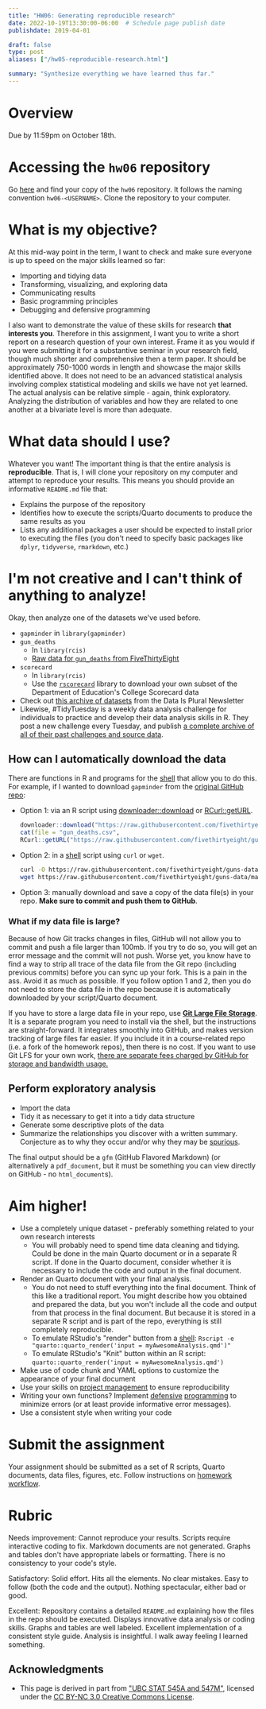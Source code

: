 ```yaml
---
title: "HW06: Generating reproducible research"
date: 2022-10-19T13:30:00-06:00  # Schedule page publish date
publishdate: 2019-04-01

draft: false
type: post
aliases: ["/hw05-reproducible-research.html"]

summary: "Synthesize everything we have learned thus far."
---
```




# Overview

Due by 11:59pm on October 18th.

# Accessing the `hw06` repository

Go [here](https://github.coecis.cornell.edu/cis-fa22) and find your copy of the `hw06` repository. It follows the naming convention `hw06-<USERNAME>`. Clone the repository to your computer.

# What is my objective?

At this mid-way point in the term, I want to check and make sure everyone is up to speed on the major skills learned so far:

* Importing and tidying data
* Transforming, visualizing, and exploring data
* Communicating results
* Basic programming principles
* Debugging and defensive programming

I also want to demonstrate the value of these skills for research **that interests you**. Therefore in this assignment, I want you to write a short report on a research question of your own interest. Frame it as you would if you were submitting it for a substantive seminar in your research field, though much shorter and comprehensive then a term paper. It should be approximately 750-1000 words in length and showcase the major skills identified above. It does not need to be an advanced statistical analysis involving complex statistical modeling and skills we have not yet learned. The actual analysis can be relative simple - again, think exploratory. Analyzing the distribution of variables and how they are related to one another at a bivariate level is more than adequate.

# What data should I use?

Whatever you want! The important thing is that the entire analysis is **reproducible**. That is, I will clone your repository on my computer and attempt to reproduce your results. This means you should provide an informative `README.md` file that:

* Explains the purpose of the repository
* Identifies how to execute the scripts/Quarto documents to produce the same results as you
* Lists any additional packages a user should be expected to install prior to executing the files (you don't need to specify basic packages like `dplyr`, `tidyverse`, `rmarkdown`, etc.)

# I'm not creative and I can't think of anything to analyze!

Okay, then analyze one of the datasets we've used before.

* `gapminder` in `library(gapminder)`
* `gun_deaths`
    * In `library(rcis)`
    * [Raw data for `gun_deaths` from FiveThirtyEight](https://github.com/fivethirtyeight/guns-data)
* `scorecard`
    * In `library(rcis)`
    * Use the [`rscorecard`](https://github.com/btskinner/rscorecard) library to download your own subset of the Department of Education's College Scorecard data
* Check out [this archive of datasets](https://docs.google.com/spreadsheets/d/1wZhPLMCHKJvwOkP4juclhjFgqIY8fQFMemwKL2c64vk/edit#gid=0) from the Data Is Plural Newsletter
* Likewise, #TidyTuesday is a weekly data analysis challenge for individuals to practice and develop their data analysis skills in R. They post a new challenge every Tuesday, and publish [a complete archive of all of their past challenges and source data](https://github.com/rfordatascience/tidytuesday).

## How can I automatically download the data

There are functions in R and programs for the [shell](/setup/shell/) that allow you to do this. For example, if I wanted to download `gapminder` from the [original GitHub repo](https://github.com/jennybc/gapminder):

+ Option 1: via an R script using [downloader::download](https://cran.r-project.org/web/packages/downloader/downloader.pdf) or [RCurl::getURL](http://www.omegahat.net/RCurl/installed/RCurl/html/getURL.html).

    ```r
    downloader::download("https://raw.githubusercontent.com/fivethirtyeight/guns-data/master/full_data.csv", "gun_deaths.csv")
    cat(file = "gun_deaths.csv",
    RCurl::getURL("https://raw.githubusercontent.com/fivethirtyeight/guns-data/master/full_data.csv"))
    ```

+ Option 2: in a [shell](/setup/shell/) script using `curl` or `wget`.

    ```bash
    curl -O https://raw.githubusercontent.com/fivethirtyeight/guns-data/master/full_data.csv
    wget https://raw.githubusercontent.com/fivethirtyeight/guns-data/master/full_data.csv
    ```

+ Option 3: manually download and save a copy of the data file(s) in your repo. **Make sure to commit and push them to GitHub**.

### What if my data file is large?

Because of how Git tracks changes in files, GitHub will not allow you to commit and push a file larger than 100mb. If you try to do so, you will get an error message and the commit will not push. Worse yet, you know have to find a way to strip all trace of the data file from the Git repo (including previous commits) before you can sync up your fork. This is a pain in the ass. Avoid it as much as possible. If you follow option 1 and 2, then you do not need to store the data file in the repo because it is automatically downloaded by your script/Quarto document.

If you have to store a large data file in your repo, use [**Git Large File Storage**](https://git-lfs.github.com/). It is a separate program you need to install via the shell, but the instructions are straight-forward. It integrates smoothly into GitHub, and makes version tracking of large files far easier. If you include it in a course-related repo (i.e. a fork of the homework repos), then there is no cost. If you want to use Git LFS for your own work, [there are separate fees charged by GitHub for storage and bandwidth usage.](https://help.github.com/articles/about-storage-and-bandwidth-usage/)

## Perform exploratory analysis

* Import the data
* Tidy it as necessary to get it into a tidy data structure
* Generate some descriptive plots of the data
* Summarize the relationships you discover with a written summary. Conjecture as to why they occur and/or why they may be [spurious](https://en.wikipedia.org/wiki/Spurious_relationship).

The final output should be a `gfm` (GitHub Flavored Markdown) (or alternatively a `pdf_document`, but it must be something you can view directly on GitHub - no `html_document`s).

# Aim higher!

* Use a completely unique dataset - preferably something related to your own research interests
    * You will probably need to spend time data cleaning and tidying. Could be done in the main Quarto document or in a separate R script. If done in the Quarto document, consider whether it is necessary to include the code and output in the final document.
* Render an Quarto document with your final analysis.
    * You do not need to stuff everything into the final document. Think of this like a traditional report. You might describe how you obtained and prepared the data, but you won't include all the code and output from that process in the final document. But because it is stored in a separate R script and is part of the repo, everything is still completely reproducible.
    * To emulate RStudio's "render" button from a [shell](/setup/shell/):
        `Rscript -e "quarto::quarto_render('input = myAwesomeAnalysis.qmd')"`
    * To emulate RStudio's "Knit" button within an R script:
        `quarto::quarto_render('input = myAwesomeAnalysis.qmd')`
* Make use of code chunk and YAML options to customize the appearance of your final document
* Use your skills on [project management](/notes/saving-source/) to ensure reproducibility
* Writing your own functions? Implement [defensive](/notes/style-guide/) [programming](/notes/condition-handling/) to minimize errors (or at least provide informative error messages).
* Use a consistent style when writing your code

# Submit the assignment

Your assignment should be submitted as a set of R scripts, Quarto documents, data files, figures, etc. Follow instructions on [homework workflow](/faq/homework-guidelines/#homework-workflow).

# Rubric

Needs improvement: Cannot reproduce your results. Scripts require interactive coding to fix. Markdown documents are not generated. Graphs and tables don't have appropriate labels or formatting. There is no consistency to your code's style.

Satisfactory: Solid effort. Hits all the elements. No clear mistakes. Easy to follow (both the code and the output). Nothing spectacular, either bad or good.

Excellent: Repository contains a detailed `README.md` explaining how the files in the repo should be executed. Displays innovative data analysis or coding skills. Graphs and tables are well labeled. Excellent implementation of a consistent style guide. Analysis is insightful. I walk away feeling I learned something.

## Acknowledgments


* This page is derived in part from ["UBC STAT 545A and 547M"](http://stat545.com), licensed under the [CC BY-NC 3.0 Creative Commons License](https://creativecommons.org/licenses/by-nc/3.0/).
